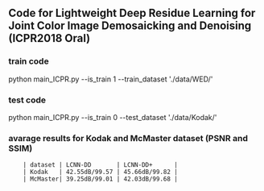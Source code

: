 ## Code for Lightweight Deep Residue Learning for Joint Color Image Demosaicking and Denoising (ICPR2018 Oral)


### train code

  python main_ICPR.py --is_train 1 --train_dataset './data/WED/'


### test code

  python main_ICPR.py --is_train 0 --test_dataset './data/Kodak/'


### avarage results for Kodak and McMaster dataset (PSNR and SSIM)

        | dataset | LCNN-DD       | LCNN-DD+      |
        | Kodak   | 42.55dB/99.57 | 45.66dB/99.82 |
        | McMaster| 39.25dB/99.01 | 42.03dB/99.68 |
  